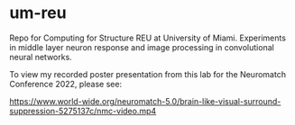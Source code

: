 # um-reu
Repo for Computing for Structure REU at University of Miami. Experiments in middle layer neuron response and image processing in convolutional neural networks.

To view my recorded poster presentation from this lab for the Neuromatch Conference 2022, please see:

https://www.world-wide.org/neuromatch-5.0/brain-like-visual-surround-suppression-5275137c/nmc-video.mp4
